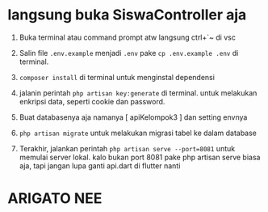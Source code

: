 # langsung buka SiswaController aja 

1. Buka terminal atau command prompt atw langsung ctrl+`~ di vsc

2. Salin file `.env.example` menjadi `.env` pake `cp .env.example .env` di terminal.

3. `composer install` di terminal untuk menginstal dependensi

4. jalanin perintah `php artisan key:generate` di terminal. untuk melakukan enkripsi data, seperti cookie dan password.

5. Buat databasenya aja namanya [   apiKelompok3    ] dan setting envnya

6. `php artisan migrate` untuk melakukan migrasi tabel ke dalam database

7. Terakhir, jalankan perintah `php artisan serve --port=8081` untuk memulai server lokal. kalo bukan port 8081 pake php artisan serve biasa aja, tapi jangan lupa ganti api.dart di flutter nanti

# ARIGATO NEE